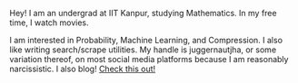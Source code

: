 Hey!
I am an undergrad at IIT Kanpur, studying Mathematics. In my free time, I watch movies.

I am interested in Probability, Machine Learning, and Compression. I also like writing search/scrape utilities. 
My handle is juggernautjha, or some variation thereof, on most social media platforms because I am reasonably narcissistic. 
I also blog! [Check this out!](https://juggernautjha.gitlab.io/c17e)

<!---
juggernautjha/juggernautjha is a ✨ special ✨ repository because its `README.md` (this file) appears on your GitHub profile.
You can click the Preview link to take a look at your changes.
--->
